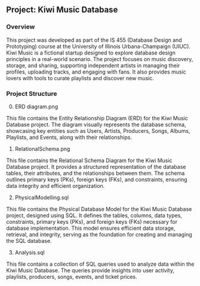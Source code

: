 
## Project: Kiwi Music Database

### Overview

This project was developed as part of the IS 455 (Database Design and Prototyping) course at the University of Illinois Urbana-Champaign (UIUC). Kiwi Music is a fictional startup designed to explore database design principles in a real-world scenario. The project focuses on music discovery, storage, and sharing, supporting independent artists in managing their profiles, uploading tracks, and engaging with fans. It also provides music lovers with tools to curate playlists and discover new music.

### Project Structure

0. ERD diagram.png

This file contains the Entity Relationship Diagram (ERD) for the Kiwi Music Database project. The diagram visually represents the database schema, showcasing key entities such as Users, Artists, Producers, Songs, Albums, Playlists, and Events, along with their relationships.

1. RelationalSchema.png

This file contains the Relational Schema Diagram for the Kiwi Music Database project. It provides a structured representation of the database tables, their attributes, and the relationships between them. The schema outlines primary keys (PKs), foreign keys (FKs), and constraints, ensuring data integrity and efficient organization.

2. PhysicalModelling.sql

This file contains the Physical Database Model for the Kiwi Music Database project, designed using SQL. It defines the tables, columns, data types, constraints, primary keys (PKs), and foreign keys (FKs) necessary for database implementation. This model ensures efficient data storage, retrieval, and integrity, serving as the foundation for creating and managing the SQL database.

3. Analysis.sql

This file contains a collection of SQL queries used to analyze data within the Kiwi Music Database. The queries provide insights into user activity, playlists, producers, songs, events, and ticket prices. 
